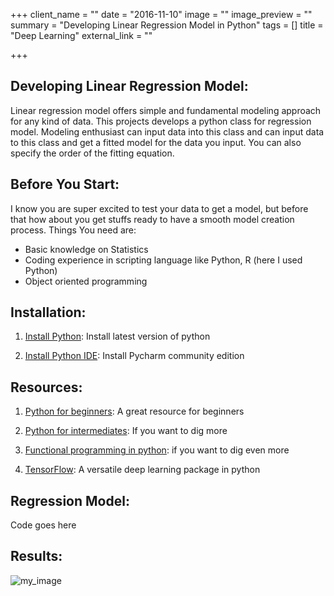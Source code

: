 +++
client_name = ""
date = "2016-11-10"
image = ""
image_preview = ""
summary = "Developing Linear Regression Model in Python"
tags = []
title = "Deep Learning"
external_link = ""

+++

## Developing Linear Regression Model: 

Linear regression model offers simple and fundamental modeling approach for any kind of data. This projects develops a python class for regression model. Modeling enthusiast can input data into
this class and can input data to this class and get a fitted  model for the data you input. You can also specify the order of the fitting equation. 

## Before You Start:

I know you are super excited to test your data to get a model, but before that how about you get stuffs ready to have a smooth model creation process. Things You need are:

- Basic knowledge on Statistics
- Coding  experience in scripting language like Python, R (here I used Python)
- Object oriented programming


## Installation:

1. [Install Python](https://www.python.org/downloads/): Install latest version of python 

2. [Install Python IDE](https://www.jetbrains.com/pycharm/download/#section=linux): Install Pycharm community edition 



## Resources:

1. [Python for beginners](https://learnpythonthehardway.org/book/): A great resource for beginners 

2. [Python for intermediates](https://leanpub.com/python201):  If you want to dig more

3. [Functional programming in python](http://www.oreilly.com/programming/free/files/functional-programming-python.pdf): if you want to dig even more

4. [TensorFlow](http://jorditorres.org/first-contact-with-tensorflow/): A versatile deep learning package in python 


 
## Regression Model:
 
   Code goes here
 
## Results:

   ![my_image](/project/figure_1.png)
 


   
     

